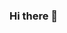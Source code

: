 ### Hi there 👋

<!--
**ignacio-casado/ignacio-casado** is a ✨ _special_ ✨ repository because its `README.md` (this file) appears on your GitHub profile.

Here are some ideas to get you started:

- 🔭 I’m currently studying on ISTEA
- 🌱 I’m currently learning C#
- 👯 I’m looking to collaborate on any kind of proyects
- 🚀 I'm looking for my first job
- 📫 How to reach me: https://www.linkedin.com/in/ignacio-casadó-13286719a
- ⚡ Tech Stack: JAVASCRIPT || REACT || NODE || SQL || C# ON PROCESS
-->
